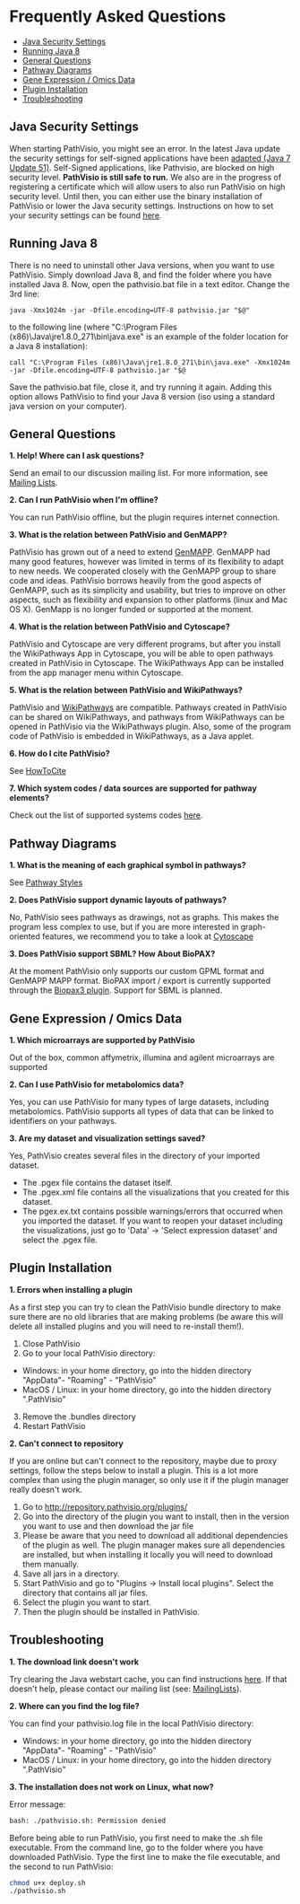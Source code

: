 # Frequently Asked Questions

* [Java Security Settings](#java-security-settings)
* [Running Java 8](#running-java-8)
* [General Questions](#general-questions) 
* [Pathway Diagrams](#pathway-diagrams)
* [Gene Expression / Omics Data](#gene-expression-/-omics-data)
* [Plugin Installation](#plugin-installation)
* [Troubleshooting](#troubleshooting)



## Java Security Settings
When starting PathVisio, you might see an error. In the latest Java update the security settings for self-signed applications have been [adapted (Java 7 Update 51)](http://java.com/en/download/faq/release7_changes.xml). Self-Signed applications, like Pathvisio, are blocked on high security level. **PathVisio is still safe to run.** We also are in the progress of registering a certificate which will allow users to also run PathVisio on high security level. Until then, you can either use the binary installation of PathVisio or lower the Java security settings. Instructions on how to set your security settings can be found [here](http://www.java.com/en/download/help/jcp_security.xml).

## Running Java 8
There is no need to uninstall other Java versions, when you want to use PathVisio.
Simply download Java 8, and find the folder where you have installed Java 8.
Now, open the pathvisio.bat file in a text editor.
Change the 3rd line:
```
java -Xmx1024m -jar -Dfile.encoding=UTF-8 pathvisio.jar "$@"
```
to the following line (where "C:\Program Files (x86)\Java\jre1.8.0_271\bin\java.exe" is an example of the folder location for a Java 8 installation):
```
call "C:\Program Files (x86)\Java\jre1.8.0_271\bin\java.exe" -Xmx1024m -jar -Dfile.encoding=UTF-8 pathvisio.jar "$@
```
Save the pathvisio.bat file, close it, and try running it again.
Adding this option allows PathVisio to find your Java 8 version (iso using a standard java version on your computer).

## General Questions

**1. Help! Where can I ask questions?**

Send an email to our discussion mailing list. For more information, see [Mailing Lists](https://pathvisio.github.io/pages/contact).


**2. Can I run PathVisio when I'm offline?**

You can run PathVisio offline, but the plugin requires internet connection. 


**3. What is the relation between PathVisio and GenMAPP?**

PathVisio has grown out of a need to extend  [GenMAPP](http://www.genmapp.org/). GenMAPP had many good features, however was limited in terms of its flexibility to adapt to new needs. We cooperated closely with the GenMAPP group to share code and ideas. PathVisio borrows heavily from the good aspects of GenMAPP, such as its simplicity and usability, but tries to improve on other aspects, such as flexibility and expansion to other platforms (linux and Mac OS X). GenMapp is no longer funded or supported at the moment.


**4. What is the relation between PathVisio and Cytoscape?**

PathVisio and Cytoscape are very different programs, but after you install the WikiPathways App in Cytoscape, you will be able to open pathways created in PathVisio in Cytoscape. The WikiPathways App can be installed from the app manager menu within Cytoscape.


**5. What is the relation between PathVisio and WikiPathways?**

PathVisio and [WikiPathways](http://www.wikipathways.org/index.php/WikiPathways) are compatible. Pathways created in PathVisio can be shared on WikiPathways, and pathways from WikiPathways can be opened in PathVisio via the WikiPathways plugin. Also, some of the program code of PathVisio is embedded in WikiPathways, as a Java applet.


**6. How do I cite PathVisio?**

See [HowToCite](cite.md)


**7. Which system codes / data sources are supported for pathway elements?**

Check out the list of supported systems codes [here](https://bridgedb.github.io/pages/system-codes).

## Pathway Diagrams

**1. What is the meaning of each graphical symbol in pathways?**

See [Pathway Styles](http://pathvisio.org/wiki/PathwayStyles)


**2. Does PathVisio support dynamic layouts of pathways?**

No, PathVisio sees pathways as drawings, not as graphs. This makes the program less complex to use, but if you are more interested in graph-oriented features, we recommend you to take a look at [Cytoscape](https://cytoscape.org/)


**3. Does PathVisio support SBML? How About BioPAX?**

At the moment PathVisio only supports our custom GPML format and GenMAPP MAPP format. BioPAX import / export is currently supported through the [Biopax3 plugin](plugins/biopax.md). Support for SBML is planned.

## Gene Expression / Omics Data

**1. Which microarrays are supported by PathVisio**

Out of the box, common affymetrix, illumina and agilent microarrays are supported


**2. Can I use PathVisio for metabolomics data?**

Yes, you can use PathVisio for many types of large datasets, including metabolomics. PathVisio supports all types of data that can be linked to identifiers on your pathways.


**3. Are my dataset and visualization settings saved?**

Yes, PathVisio creates several files in the directory of your imported dataset.
* The .pgex file contains the dataset itself.
* The .pgex.xml file contains all the visualizations that you created for this dataset.
* The pgex.ex.txt contains possible warnings/errors that occurred when you imported the dataset.
If you want to reopen your dataset including the visualizations, just go to 'Data' -> 'Select expression dataset' and select the .pgex file.

## Plugin Installation

**1. Errors when installing a plugin**

As a first step you can try to clean the PathVisio bundle directory to make sure there are no old libraries that are making problems (be aware this will delete all installed plugins and you will need to re-install them!).
1. Close PathVisio
2. Go to your local PathVisio directory:
* Windows: in your home directory, go into the hidden directory "AppData"- "Roaming" - "PathVisio"
* MacOS / Linux: in your home directory, go into the hidden directory ".PathVisio"
3. Remove the .bundles directory
4. Restart PathVisio


**2. Can't connect to repository**

If you are online but can't connect to the repository, maybe due to proxy settings, follow the steps below to install a plugin. This is a lot more complex than using the plugin manager, so only use it if the plugin manager really doesn't work.
1. Go to http://repository.pathvisio.org/plugins/
2. Go into the directory of the plugin you want to install, then in the version you want to use and then download the jar file
3. Please be aware that you need to download all additional dependencies of the plugin as well. The plugin manager makes sure all dependencies are installed, but when installing it locally you will need to download them manually.
4. Save all jars in a directory.
5. Start PathVisio and go to "Plugins -> Install local plugins". Select the directory that contains all jar files.
6. Select the plugin you want to start.
7. Then the plugin should be installed in PathVisio.

## Troubleshooting

**1. The download link doesn't work**

Try clearing the Java webstart cache, you can find instructions [here](http://www.ngs.ac.uk/ukca/certificates/certwizard/clearwebstartcache). If that doesn't help, please contact our mailing list (see: [MailingLists](contact.md)).


**2. Where can you find the log file?**

You can find your pathvisio.log file in the local PathVisio directory:
* Windows: in your home directory, go into the hidden directory "AppData"- "Roaming" - "PathVisio"
* MacOS / Linux: in your home directory, go into the hidden directory ".PathVisio"

**3. The installation does not work on Linux, what now?**

Error message: 
```bash
bash: ./pathvisio.sh: Permission denied
```
Before being able to run PathVisio, you first need to make the .sh file executable.
From the command line, go to the folder where you have downloaded PathVisio.
Type the first line to make the file executable, and the second to run PathVisio:
```bash
chmod u+x deploy.sh
./pathvisio.sh
```

